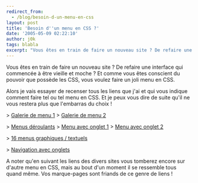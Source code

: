 ```yaml
---
redirect_from:
  - /blog/besoin-d-un-menu-en-css
layout: post
title: 'Besoin d''un menu en CSS ?'
date: '2005-05-09 02:22:10'
author: j0k
tags: blabla
excerpt: "Vous êtes en train de faire un nouveau site ? De refaire une interface qui commencée à être vieille et moche ? Et comme vous êtes conscient du pouvoir que possède les CSS, vous voulez faire un joli menu en CSS.     \nAlors je vais essayer de recenser tous les liens que j'ai et qui vous indique comment faire tel ou tel menu en CSS. Et je peux vous dire de suite      …"
---
```


Vous êtes en train de faire un nouveau site ? De refaire une interface qui commencée à être vieille et moche ? Et comme vous êtes conscient du pouvoir que possède les CSS, vous voulez faire un joli menu en CSS.

Alors je vais essayer de recenser tous les liens que j'ai et qui vous indique comment faire tel ou tel menu en CSS. Et je peux vous dire de suite qu'il ne vous restera plus que l'embarras du choix !

&gt; [Galerie de menu 1](http://css.maxdesign.com.au/listamatic/index.htm)
&gt; [Galerie de menu 2](http://css.maxdesign.com.au/listamatic2/index.htm)

&gt; [Menus déroulants](http://pompage.net/pompe/deroulants/)
&gt; [Menu avec onglet 1](http://pompage.net/pompe/portescoulissantes/)
&gt; [Menu avec onglet 2](http://pompage.net/pompe/portescoulissantes2/)

&gt; [16 menus graphiques / textuels](http://css.alsacreations.com/Galeries-de-menus-en-CSS)

&gt; [Navigation avec onglets](http://www.xhtml.net/xhtmlcss/csstabs)

A noter qu'en suivant les liens des divers sites vous tomberez encore sur d'autre menu en CSS, mais au bout d'un moment il se ressemble tous quand même.   Vos marque-pages sont friands de ce genre de liens !
